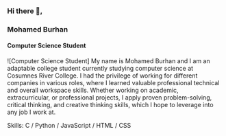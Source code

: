 ### Hi there 👋, 
### Mohamed Burhan
#### Computer Science Student
![Computer Science Student]
My name is Mohamed Burhan and I am an adaptable college student currently studying computer science at Cosumnes River College. I had the privilege of working for different companies in various roles, where I learned valuable professional technical and overall workspace skills. Whether working on academic, extracurricular, or professional projects, I apply proven problem-solving, critical thinking, and creative thinking skills, which I hope to leverage into any job I work at. 

Skills: C / Python / JavaScript / HTML / CSS






